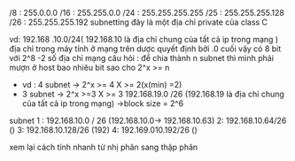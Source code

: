 /8 : 255.0.0.0 
/16  : 255.255.0.0 
/24 : 255.255.255.255 
/25 : 255.255.255.128 
/26 : 255.255.255.192 
subnetting 
đây là một địa chỉ private của class C  

vd: 192.168 .10.0/24( 192.168.10 là địa chỉ chung của tất cả ip trong mạng  )
địa chỉ trong máy tính ở mạng trên dược quyết định bởi  .0 cuối vậy có 8 bit với 2^8 -2 số địa chỉ mạng 
câu hỏi : để chia thành n subnet thì mình phải mượn ở host bao nhiêu bit sao cho 2^x >= n 
- vd : 4 subnet -> 2^x >= 4  X >= 2(x(min) =2)
- 3 subnet -> 2^x >=3 X >= 3 
192.168.19.0 /26 (192.168.19 là địa chỉ chung của tất cả ip trong mạng) ->block size = 2^6 

 subnet 1 : 192.168.10.0 / 26 (192.168.10.0-> 192.168.10.63)
			 2: 192.168.10.64/26 ()
			 3: 192.168.10.128/26 (192)
			 4: 192.169.010.192/26 () 



xem lại cách tính nhanh từ nhị phân sang thập phân 